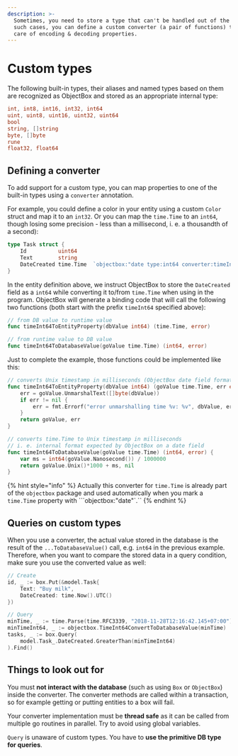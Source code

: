 ```yaml
---
description: >-
  Sometimes, you need to store a type that can't be handled out of the box. For
  such cases, you can define a custom converter (a pair of functions) that take
  care of encoding & decoding properties.
---
```


# Custom types

The following built-in types, their aliases and named types based on them are recognized as ObjectBox and stored as an appropriate internal type:

```go
int, int8, int16, int32, int64
uint, uint8, uint16, uint32, uint64
bool
string, []string
byte, []byte
rune
float32, float64
```

## Defining a converter

To add support for a custom type, you can map properties to one of the built-in types using a `converter` annotation. 

For example, you could define a color in your entity using a custom `Color` struct and map it to an `int32`. Or you can map the `time.Time` to an `int64`, though losing some precision - less than a millisecond, i. e. a thousandth of a second\):

```go
type Task struct {
	Id          uint64
	Text        string
	DateCreated time.Time  `objectbox:"date type:int64 converter:timeInt64"`
}
```

In the entity definition above, we instruct ObjectBox to store the `DateCreated` field as a `int64` while converting it to/from `time.Time` when using in the program. ObjectBox will generate a binding code that will call the following two functions \(both start with the prefix `timeInt64` specified above\):

```go
// from DB value to runtime value
func timeInt64ToEntityProperty(dbValue int64) (time.Time, error)

// from runtime value to DB value
func timeInt64ToDatabaseValue(goValue time.Time) (int64, error)
```

Just to complete the example, those functions could be implemented like this:

```go
// converts Unix timestamp in milliseconds (ObjectBox date field format) to time.Time
func timeInt64ToEntityProperty(dbValue int64) (goValue time.Time, err error) {
	err = goValue.UnmarshalText([]byte(dbValue))
	if err != nil {
		err = fmt.Errorf("error unmarshalling time %v: %v", dbValue, err)
	}
	return goValue, err
}

// converts time.Time to Unix timestamp in milliseconds 
// i. e. internal format expected by ObjectBox on a date field
func timeInt64ToDatabaseValue(goValue time.Time) (int64, error) {
	var ms = int64(goValue.Nanosecond()) / 1000000
	return goValue.Unix()*1000 + ms, nil
}
```

{% hint style="info" %}
Actually this converter for `time.Time` is already part of the `objectbox` package and used automatically when you mark a `time.Time` property with ```objectbox:"date"`.`` 
{% endhint %}

## Queries on custom types <a id="queries"></a>

When you use a converter, the actual value stored in the database is the result of the `...ToDatabaseValue()` call, e.g. `int64` in the previous example. Therefore, when you want to compare the stored data in a query condition, make sure you use the converted value as well:

```go
// Create
id, _ := box.Put(&model.Task{
	Text: "Buy milk",
	DateCreated: time.Now().UTC()
})

// Query
minTime, _ := time.Parse(time.RFC3339, "2018-11-28T12:16:42.145+07:00")
minTimeInt64, _ := objectbox.TimeInt64ConvertToDatabaseValue(minTime)
tasks, _ := box.Query(
	model.Task_.DateCreated.GreaterThan(minTimeInt64)
).Find()
```

## Things to look out for

You must **not interact with the database** \(such as using `Box` or `ObjectBox`\) inside the converter. The converter methods are called within a transaction, so for example getting or putting entities to a box will fail.

Your converter implementation must be **thread safe** as it can be called from multiple go routines in parallel. Try to avoid using global variables.

`Query` is unaware of custom types. You have to **use the primitive DB type for queries**.

